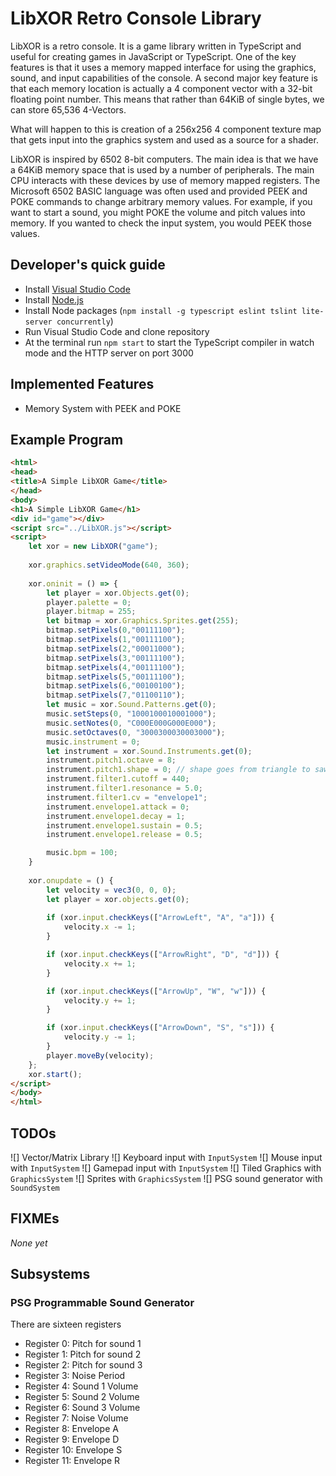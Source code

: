 # LibXOR Retro Console Library

LibXOR is a retro console. It is a game library written in TypeScript and useful for creating games in JavaScript or TypeScript. One of the key features is that it uses a memory mapped interface for using the graphics, sound, and input capabilities of the console. A second major key feature is that each memory location is actually a 4 component vector with a 32-bit floating point number. This means that rather than 64KiB of single bytes, we can store 65,536 4-Vectors.

What will happen to this is creation of a 256x256 4 component texture map that gets input into the graphics system and used as a source for a shader.

LibXOR is inspired by 6502 8-bit computers. The main idea is that we have a 64KiB memory space that is used by a number of peripherals. The main CPU interacts with these devices by use of memory mapped registers. The Microsoft 6502 BASIC language was often used and provided PEEK and POKE commands to change arbitrary memory values. For example, if you want to start a sound, you might POKE the volume and pitch values into memory. If you wanted to check the input system, you would PEEK those values.

## Developer's quick guide

* Install [Visual Studio Code](https://code.visualstudio.com/)
* Install [Node.js](https://nodejs.org/)
* Install Node packages (`npm install -g typescript eslint tslint lite-server concurrently`)
* Run Visual Studio Code and clone repository
* At the terminal run `npm start` to start the TypeScript compiler in watch mode and the HTTP server on port 3000

## Implemented Features

* Memory System with PEEK and POKE

## Example Program

```html
<html>
<head>
<title>A Simple LibXOR Game</title>
</head>
<body>
<h1>A Simple LibXOR Game</h1>
<div id="game"></div>
<script src="../LibXOR.js"></script>
<script>
    let xor = new LibXOR("game");
    
    xor.graphics.setVideoMode(640, 360);
    
    xor.oninit = () => {
        let player = xor.Objects.get(0);
        player.palette = 0;
        player.bitmap = 255;
        let bitmap = xor.Graphics.Sprites.get(255);
        bitmap.setPixels(0,"00111100");
        bitmap.setPixels(1,"00111100");
        bitmap.setPixels(2,"00011000");
        bitmap.setPixels(3,"00111100");
        bitmap.setPixels(4,"00111100");
        bitmap.setPixels(5,"00111100");
        bitmap.setPixels(6,"00100100");
        bitmap.setPixels(7,"01100110");
        let music = xor.Sound.Patterns.get(0);
        music.setSteps(0, "1000100010001000");
        music.setNotes(0, "C000E000G000E000");
        music.setOctaves(0, "3000300030003000");
        music.instrument = 0;
        let instrument = xor.Sound.Instruments.get(0);
        instrument.pitch1.octave = 8;
        instrument.pitch1.shape = 0; // shape goes from triangle to saw to square to pwm
        instrument.filter1.cutoff = 440;
        instrument.filter1.resonance = 5.0;
        instrument.filter1.cv = "envelope1";
        instrument.envelope1.attack = 0;
        instrument.envelope1.decay = 1;
        instrument.envelope1.sustain = 0.5;
        instrument.envelope1.release = 0.5;

        music.bpm = 100;
    }
    
    xor.onupdate = () {
        let velocity = vec3(0, 0, 0);
        let player = xor.objects.get(0);
        
        if (xor.input.checkKeys(["ArrowLeft", "A", "a"])) {
            velocity.x -= 1;
        }

        if (xor.input.checkKeys(["ArrowRight", "D", "d"])) {
            velocity.x += 1;
        }

        if (xor.input.checkKeys(["ArrowUp", "W", "w"])) {
            velocity.y += 1;
        }

        if (xor.input.checkKeys(["ArrowDown", "S", "s"])) {
            velocity.y -= 1;
        }
        player.moveBy(velocity);
    };
    xor.start();
</script>
</body>
</html>
```

## TODOs

![] Vector/Matrix Library
![] Keyboard input with `InputSystem`
![] Mouse input with `InputSystem`
![] Gamepad input with `InputSystem`
![] Tiled Graphics with `GraphicsSystem`
![] Sprites with `GraphicsSystem`
![] PSG sound generator with `SoundSystem`

## FIXMEs

*None yet*

## Subsystems

### PSG Programmable Sound Generator

There are sixteen registers

* Register 0: Pitch for sound 1
* Register 1: Pitch for sound 2
* Register 2: Pitch for sound 3
* Register 3: Noise Period
* Register 4: Sound 1 Volume
* Register 5: Sound 2 Volume
* Register 6: Sound 3 Volume
* Register 7: Noise Volume
* Register 8: Envelope A
* Register 9: Envelope D
* Register 10: Envelope S
* Register 11: Envelope R
